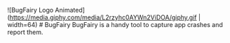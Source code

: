 ![BugFairy Logo Animated](https://media.giphy.com/media/L2rzyhc0AYWn2ViDOA/giphy.gif | width=64) # BugFairy
BugFairy is a handy tool to capture app crashes and report them.
